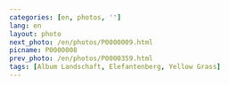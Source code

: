 ```yaml
---
categories: [en, photos, '']
lang: en
layout: photo
next_photo: /en/photos/P0000009.html
picname: P0000008
prev_photo: /en/photos/P0000359.html
tags: [Album Landschaft, Elefantenberg, Yellow Grass]
---
```

